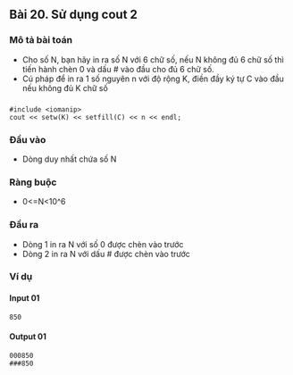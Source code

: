 ## Bài 20. Sử dụng cout 2

### Mô tả bài toán
- Cho số N, bạn hãy in ra số N với 6 chữ số, nếu N không đủ 6 chữ số thì tiến hành chèn 0 và dấu # vào đầu cho đủ 6 chữ số.
- Cú pháp để in ra 1 số nguyên n với độ rộng K, điền đầy ký tự C vào đầu nếu không đủ K chữ số

###
    #include <iomanip>
    cout << setw(K) << setfill(C) << n << endl;
    
### Đầu vào
- Dòng duy nhất chứa số N

### Ràng buộc
- 0<=N<10^6

### Đầu ra
- Dòng 1 in ra N với số 0 được chèn vào trước
- Dòng 2 in ra N với dấu # được chèn vào trước

### Ví dụ
#### Input 01
    850

#### Output 01
    000850
    ###850